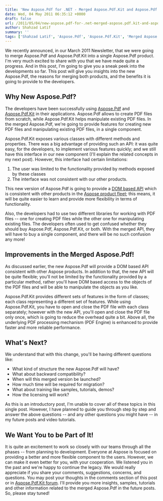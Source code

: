 ```yaml
---
title: 'New Aspose.Pdf for .NET - Merged Aspose.Pdf.Kit and Aspose.Pdf: A Sneak Peek!'
date: Wed, 04 May 2011 06:35:12 +0000
draft: false
url: /2011/05/04/new-aspose.pdf-for-.net-merged-aspose.pdf.kit-and-aspose.pdf-a-sneak-peek/
author: Shahzad Latif
summary: ''
tags: ['Shahzad Latif', 'Aspose.Pdf', 'Aspose.Pdf.Kit', 'Merged Aspose.Pdf', 'PDF DOM API', 'PDF Editing']
---
```


We recently announced, in our March 2011 Newsletter, that we were going to merge Aspose.Pdf and Aspose.Pdf.Kit into a single Aspose.Pdf product. I'm very much excited to share with you that we have made quite a progress. And in this post, I'm going to give you a sneak peek into the developments so far. This post will give you insights into the new Aspose.Pdf, the reasons for merging both products, and the benefits it is going to provide to the developers.

## Why New Aspose.Pdf?

The developers have been successfully using [Aspose.Pdf][1] and [Aspose.Pdf.Kit][2] in their applications. Aspose.Pdf allows to create PDF files from scratch, while Aspose.Pdf.Kit helps manipulate existing PDF files. In the merged Aspose.Pdf, we're going to provide features for creating new PDF files and manipulating existing PDF files, in a single component.

Aspose.Pdf.Kit exposes various classes with different methods and properties. There was a big advantage of providing such an API: it was quite easy, for the developers, to implement various features quickly; and we still have this interface in our new component (I'll explain the related concepts in my next post). However, this interface had certain limitations:

1.  The user was limited to the functionality provided by methods exposed by these classes
2.  The interface was not consistent with our other products.

This new version of Aspose.Pdf is going to provide a [DOM based API][3] which is consistent with other products in the [Aspose product fleet][4]; this means, it will be quite easier to learn and provide more flexibility in terms of functionality.

Also, the developers had to use two different libraries for working with PDF files -- one for creating PDF files while the other one for manipulating existing files. The developers often used to get confused whether they should buy Aspose.Pdf, Aspose.Pdf.Kit, or both. With the merged API, they will have to buy a single component, and there will be no such confusion any more!

## Improvements in the Merged Aspose.Pdf!

As discussed earlier, the new Aspose.Pdf will provide a DOM based API consistent with other Aspose products. In addition to that, the new API will be quite flexible; you'll not be limited by the functionality provided by a particular method, rather you'll have DOM based access to the objects of the PDF files and will be able to manipulate the objects as you like.

Aspose.Pdf.Kit provides different sets of features in the form of classes; each class representing a different set of features. While using Aspose.Pdf.Kit, you have to open and close the PDF file with each class separately; however with the new API, you'll open and close the PDF file only once, which is going to reduce the overhead quite a bit. Above all, the underlying PDF processing mechanism (PDF Engine) is enhanced to provide faster and more reliable performance.

## What's Next?

We understand that with this change, you'll be having different questions like:

*   What kind of structure the new Aspose.Pdf will have?
*   What about backward compatibility?
*   When will this merged version be launched?
*   How much time will be required for migration?
*   What about training like samples, tutorials, demos?
*   How the licensing will work?

As this is an introductory post, I'm unable to cover all of these topics in this single post. However, I have planned to guide you through step by step and answer the above questions -- and any other questions you might have -- in my future posts and video tutorials.

## We Want You to be Part of It!

It is quite an excitement to work so closely with our teams through all the phases -- from planning to development. Everyone at Aspose is focused on providing a better and more flexible component to the users. However, we can make it even better for you, with your cooperation. We listened you in the past and we're happy to continue the legacy. We would really appreciate if you share your comments, suggestions, concerns, and questions. You may post your thoughts in the comments section of this post or in [Aspose.Pdf.Kit forum][5]. I'll provide you more insights, samples, tutorials and other information related to the merged Aspose.Pdf in the future posts. So, please stay tuned!




[1]: http://www.aspose.com/categories/.net-components/aspose.pdf-for-.net/default.aspx
[2]: http://www.aspose.com/categories/.net-components/aspose.pdf.kit-for-.net/default.aspx
[3]: http://en.wikipedia.org/wiki/Document_Object_Model
[4]: http://www.aspose.com/categories/.net-components/aspose.total-for-.net/default.aspx
[5]: http://www.aspose.com/community/forums/aspose.pdf.kit-product-family/215/showforum.aspx



